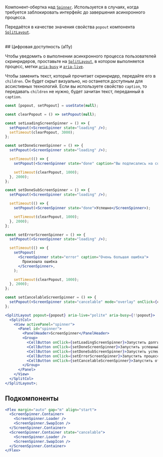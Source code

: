 Компонент-обертка над [`Spinner`](#/Spinner). Используется в случаях, когда требуется заблокировать интерфейс до завершения асинхронного процесса.

Передаётся в качестве значения свойства `popout` компонента [`SplitLayout`](#/SplitLayout).

<br/>
## Цифровая доступность (a11y)

Чтобы уведомить о выполнении асинхронного процесса пользователей скринридеров, проставьте на [`SplitLayout`](#/SplitLayout), в котором выполняется процесс, метки [`aria-busy`](https://doka.guide/a11y/aria-busy/) и [`aria-live`](https://doka.guide/a11y/aria-live/).

Чтобы заменить текст, который прочитает скринридер, передайте его в `children`. Он будет скрыт визуально, но останется доступным для ассистивных технологий. Если вы используете свойство `caption`, то передавать `children` не нужно, будет зачитан текст, переданный в `caption`.

```jsx { "props": { "layout": false, "adaptivity": true } }
const [popout, setPopout] = useState(null);

const clearPopout = () => setPopout(null);

const setLoadingScreenSpinner = () => {
  setPopout(<ScreenSpinner state="loading" />);
  setTimeout(clearPopout, 3000);
};

const setDoneScreenSpinner = () => {
  setPopout(<ScreenSpinner state="loading" />);

  setTimeout(() => {
    setPopout(<ScreenSpinner state="done" caption="Вы подписались на сообщество" />);

    setTimeout(clearPopout, 1000);
  }, 2000);
};

const setDoneSubScreenSpinner = () => {
  setPopout(<ScreenSpinner state="loading" />);

  setTimeout(() => {
    setPopout(<ScreenSpinner state="done">Успешно</ScreenSpinner>);

    setTimeout(clearPopout, 1000);
  }, 2000);
};

const setErrorScreenSpinner = () => {
  setPopout(<ScreenSpinner state="loading" />);

  setTimeout(() => {
    setPopout(
      <ScreenSpinner state="error" caption="Очень большая ошибка">
        Произошла ошибка
      </ScreenSpinner>,
    );

    setTimeout(clearPopout, 1000);
  }, 2000);
};

const setCancelableScreenSpinner = () => {
  setPopout(<ScreenSpinner state="cancelable" mode="overlay" onClick={clearPopout} />);
};

<SplitLayout popout={popout} aria-live="polite" aria-busy={!!popout}>
  <SplitCol>
    <View activePanel="spinner">
      <Panel id="spinner">
        <PanelHeader>ScreenSpinner</PanelHeader>
        <Group>
          <CellButton onClick={setLoadingScreenSpinner}>Запустить долгий процесс</CellButton>
          <CellButton onClick={setDoneScreenSpinner}>Запустить успешный процесс</CellButton>
          <CellButton onClick={setDoneSubScreenSpinner}>Запустить успешный процесс sub</CellButton>
          <CellButton onClick={setErrorScreenSpinner}>Запустить процесс с ошибкой</CellButton>
          <CellButton onClick={setCancelableScreenSpinner}>Запустить отменяемый процесс</CellButton>
        </Group>
      </Panel>
    </View>
  </SplitCol>
</SplitLayout>;
```

## Подкомпоненты

```jsx { "props": { "layout": false, "iframe": false } }
<Flex margin="auto" gap="m" align="start">
  <ScreenSpinner.Container>
    <ScreenSpinner.Loader />
    <ScreenSpinner.SwapIcon />
  </ScreenSpinner.Container>
  <ScreenSpinner.Container state="cancelable">
    <ScreenSpinner.Loader />
    <ScreenSpinner.SwapIcon />
  </ScreenSpinner.Container>
</Flex>
```
